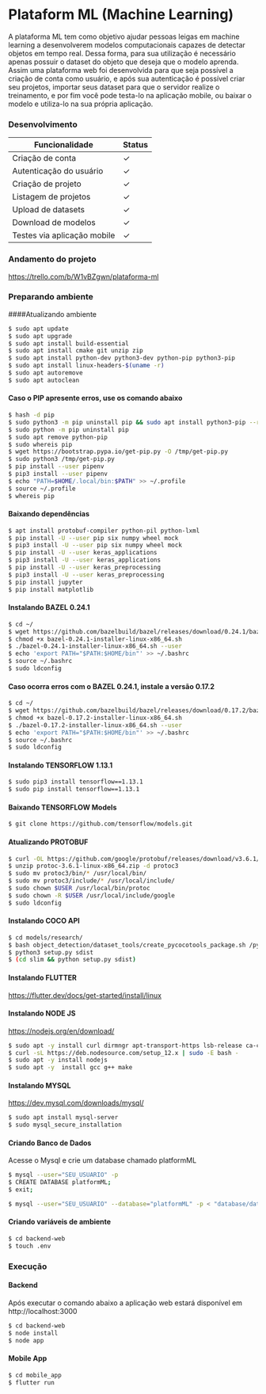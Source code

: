 # Plataform ML (Machine Learning)

A plataforma ML tem como objetivo ajudar pessoas leigas em machine learning a desenvolverem modelos computacionais capazes de detectar objetos em tempo real.
Dessa forma, para sua utilização é necessário apenas possuir o dataset do objeto que deseja que o modelo aprenda. Assim uma plataforma web foi desenvolvida para que seja possível a criação de conta como usuário, e após sua autenticação é possível criar seu projetos, importar seus dataset para que o servidor realize o treinamento, e por fim você pode testa-lo na aplicação mobile, ou baixar o modelo e utiliza-lo na sua própria aplicação.

### Desenvolvimento
| Funcionalidade | Status |
| ------ | ------ |
| Criação de conta | ✓ |
| Autenticação do usuário | ✓ |
| Criação de projeto | ✓ |
| Listagem de projetos | ✓ |
| Upload de datasets | ✓ |
| Download de modelos | ✓ |
| Testes via aplicação mobile | ✓ |

 
 ### Andamento do projeto
https://trello.com/b/W1vBZgwn/plataforma-ml

### Preparando ambiente

####Atualizando ambiente
```sh
$ sudo apt update 
$ sudo apt upgrade
$ sudo apt install build-essential 
$ sudo apt install cmake git unzip zip
$ sudo apt install python-dev python3-dev python-pip python3-pip
$ sudo apt install linux-headers-$(uname -r)
$ sudo apt autoremove
$ sudo apt autoclean
```

#### Caso o PIP apresente erros, use os comando abaixo
```sh
$ hash -d pip
$ sudo python3 -m pip uninstall pip && sudo apt install python3-pip --reinstall
$ sudo python -m pip uninstall pip
$ sudo apt remove python-pip
$ sudo whereis pip
$ wget https://bootstrap.pypa.io/get-pip.py -O /tmp/get-pip.py
$ sudo python3 /tmp/get-pip.py
$ pip install --user pipenv
$ pip3 install --user pipenv
$ echo "PATH=$HOME/.local/bin:$PATH" >> ~/.profile
$ source ~/.profile
$ whereis pip
```

#### Baixando dependências
```sh
$ apt install protobuf-compiler python-pil python-lxml
$ pip install -U --user pip six numpy wheel mock
$ pip3 install -U --user pip six numpy wheel mock
$ pip install -U --user keras_applications
$ pip3 install -U --user keras_applications
$ pip install -U --user keras_preprocessing
$ pip3 install -U --user keras_preprocessing
$ pip install jupyter
$ pip install matplotlib
```

#### Instalando BAZEL 0.24.1
```sh
$ cd ~/
$ wget https://github.com/bazelbuild/bazel/releases/download/0.24.1/bazel-0.24.1-installer-linux-x86_64.sh
$ chmod +x bazel-0.24.1-installer-linux-x86_64.sh
$ ./bazel-0.24.1-installer-linux-x86_64.sh --user
$ echo 'export PATH="$PATH:$HOME/bin"' >> ~/.bashrc
$ source ~/.bashrc
$ sudo ldconfig
```

#### Caso ocorra erros com o BAZEL 0.24.1, instale a versão 0.17.2
```sh
$ cd ~/
$ wget https://github.com/bazelbuild/bazel/releases/download/0.17.2/bazel-0.17.2-installer-linux-x86_64.sh
$ chmod +x bazel-0.17.2-installer-linux-x86_64.sh
$ ./bazel-0.17.2-installer-linux-x86_64.sh --user
$ echo 'export PATH="$PATH:$HOME/bin"' >> ~/.bashrc
$ source ~/.bashrc
$ sudo ldconfig
```

#### Instalando TENSORFLOW 1.13.1
```sh
$ sudo pip3 install tensorflow==1.13.1
$ sudo pip install tensorflow==1.13.1
```

#### Baixando TENSORFLOW Models
```sh
$ git clone https://github.com/tensorflow/models.git
```

#### Atualizando PROTOBUF
```sh
$ curl -OL https://github.com/google/protobuf/releases/download/v3.6.1/protoc-3.6.1-linux-x86_64.zip
$ unzip protoc-3.6.1-linux-x86_64.zip -d protoc3
$ sudo mv protoc3/bin/* /usr/local/bin/
$ sudo mv protoc3/include/* /usr/local/include/
$ sudo chown $USER /usr/local/bin/protoc
$ sudo chown -R $USER /usr/local/include/google
$ sudo ldconfig
```

#### Instalando COCO API
```sh
$ cd models/research/
$ bash object_detection/dataset_tools/create_pycocotools_package.sh /pycocotools
$ python3 setup.py sdist
$ (cd slim && python setup.py sdist)
```

#### Instalando FLUTTER
https://flutter.dev/docs/get-started/install/linux

#### Instalando NODE JS
https://nodejs.org/en/download/
```sh
$ sudo apt -y install curl dirmngr apt-transport-https lsb-release ca-certificates
$ curl -sL https://deb.nodesource.com/setup_12.x | sudo -E bash -
$ sudo apt -y install nodejs
$ sudo apt -y  install gcc g++ make
```

#### Instalando MYSQL
https://dev.mysql.com/downloads/mysql/
```sh
$ sudo apt install mysql-server
$ sudo mysql_secure_installation
```

#### Criando Banco de Dados
Acesse o Mysql e crie um database chamado platformML
```sh
$ mysql --user="SEU_USUARIO" -p
$ CREATE DATABASE platformML;
$ exit;
```
```sh
$ mysql --user="SEU_USUARIO" --database="platformML" -p < "database/database.sql"
```

#### Criando variáveis de ambiente
```sh
$ cd backend-web
$ touch .env
```

### Execução

#### Backend
Após executar o comando abaixo a aplicação web estará disponível em http://localhost:3000
```sh
$ cd backend-web
$ node install
$ node app
```

#### Mobile App
```sh
$ cd mobile_app
$ flutter run
```
